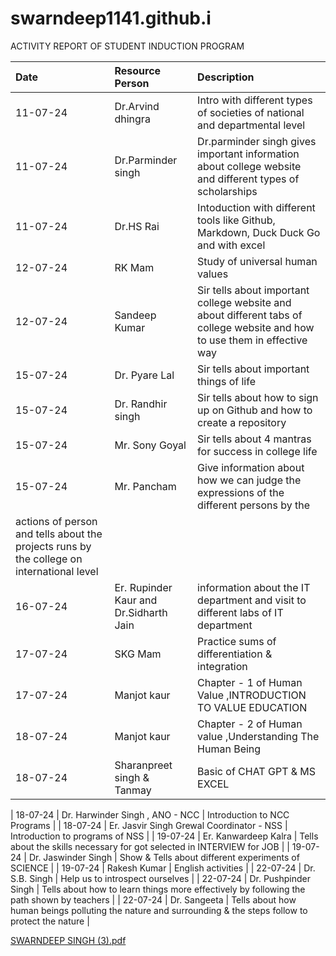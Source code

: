 # swarndeep1141.github.i
ACTIVITY REPORT OF STUDENT INDUCTION PROGRAM
 
| Date | Resource Person | Description |  
| :-   | :-              | :-          |                              
| 11-07-24 | Dr.Arvind dhingra | Intro with different types of societies of national and departmental level |
| 11-07-24 | Dr.Parminder singh | Dr.parminder singh gives important information about college website and different types of scholarships |  
| 11-07-24 | Dr.HS Rai | Intoduction with different tools like Github, Markdown, Duck Duck Go and with excel | 
| 12-07-24 | RK Mam    | Study of universal human values |
| 12-07-24 | Sandeep Kumar | Sir tells about important college website and about  different tabs of college website and how to use them in effective way |
| 15-07-24 | Dr. Pyare Lal | Sir tells about important things of life |
| 15-07-24 | Dr. Randhir singh | Sir tells about how to sign up on Github and how to create a repository |
| 15-07-24 | Mr. Sony Goyal | Sir tells about 4 mantras for success in college life |
| 15-07-24 | Mr. Pancham | Give information about how we can judge the expressions of the different persons by the
 actions of person and tells about the projects runs by the college on international level |
| 16-07-24 | Er. Rupinder Kaur and Dr.Sidharth Jain | information about the IT department and visit to different labs of IT department |
| 17-07-24 | SKG Mam | Practice sums of differentiation & integration |
| 17-07-24 | Manjot kaur | Chapter - 1 of Human Value ,INTRODUCTION TO VALUE EDUCATION |
| 18-07-24 | Manjot kaur | Chapter - 2 of Human value ,Understanding The Human Being |
| 18-07-24 | Sharanpreet singh & Tanmay | Basic of CHAT GPT & MS EXCEL

| 18-07-24 | Dr. Harwinder Singh , ANO - NCC | Introduction to NCC Programs |
| 18-07-24 | Er. Jasvir Singh Grewal Coordinator - NSS | Introduction to programs of NSS |
| 19-07-24 | Er. Kanwardeep Kalra | Tells about the skills necessary for got selected in INTERVIEW for JOB |
| 19-07-24 | Dr. Jaswinder Singh  | Show & Tells about different experiments of SCIENCE |
| 19-07-24 | Rakesh Kumar | English activities |
| 22-07-24 | Dr. S.B. Singh | Help us to introspect ourselves |
| 22-07-24 | Dr. Pushpinder Singh | Tells about how to learn  things more effectively by following the path shown by teachers |
| 22-07-24 | Dr. Sangeeta | Tells about how human beings polluting the nature and surrounding & the steps follow to protect the nature |

[SWARNDEEP SINGH (3).pdf](https://github.com/user-attachments/files/16341498/SWARNDEEP.SINGH.3.pdf)
